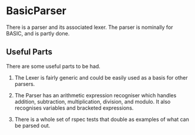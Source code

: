 # BasicParser

There is a parser and its associated lexer. The parser is nominally for 
BASIC, and is partly done.

## Useful Parts

There are some useful parts to be had.

1. The Lexer is fairly generic and could be easily used as a basis for other 
parsers.

2. The Parser has an arithmetic expression recogniser which handles addition, 
subtraction, multiplication, division, and modulo. It also recognises variables
and bracketed expressions.

3. There is a whole set of rspec tests that double as examples of what can 
be parsed out.
